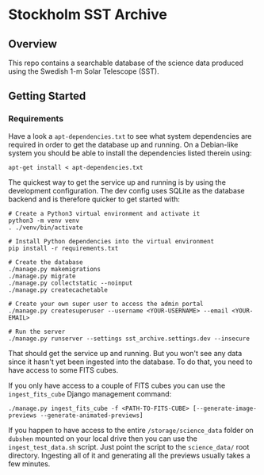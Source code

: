# Stockholm SST Archive

## Overview

This repo contains a searchable database of the science data produced using the Swedish 1-m Solar Telescope (SST).

## Getting Started

### Requirements

Have a look a `apt-dependencies.txt` to see what system dependencies are required in order to get the database up and
running. On a Debian-like system you should be able to install the dependencies listed therein using:

    apt-get install < apt-dependencies.txt

The quickest way to get the service up and running is by using the development configuration. The dev config uses SQLite
as the database backend and is therefore quicker to get started with:

    # Create a Python3 virtual environment and activate it
    python3 -m venv venv
    . ./venv/bin/activate
    
    # Install Python dependencies into the virtual environment
    pip install -r requirements.txt

    # Create the database
    ./manage.py makemigrations
    ./manage.py migrate
    ./manage.py collectstatic --noinput
    ./manage.py createcachetable

    # Create your own super user to access the admin portal
    ./manage.py createsuperuser --username <YOUR-USERNAME> --email <YOUR-EMAIL>
    
    # Run the server
    ./manage.py runserver --settings sst_archive.settings.dev --insecure

That should get the service up and running. But you won't see any data since it hasn't yet been ingested into the
database. To do that, you need to have access to some FITS cubes.

If you only have access to a couple of FITS cubes you can use the `ingest_fits_cube` Django management command:

    ./manage.py ingest_fits_cube -f <PATH-TO-FITS-CUBE> [--generate-image-previews --generate-animated-previews]

If you happen to have access to the entire `/storage/science_data` folder on `dubshen` mounted on your local drive then
you can use the `ingest_test_data.sh` script. Just point the script to the `science_data/` root directory. Ingesting all
of it and generating all the previews usually takes a few minutes.
